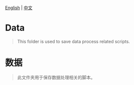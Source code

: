 [English](#Data) | [中文](#数据)

# Data
> This folder is used to save data process related scripts.

# 数据
> 此文件夹用于保存数据处理相关的脚本。
